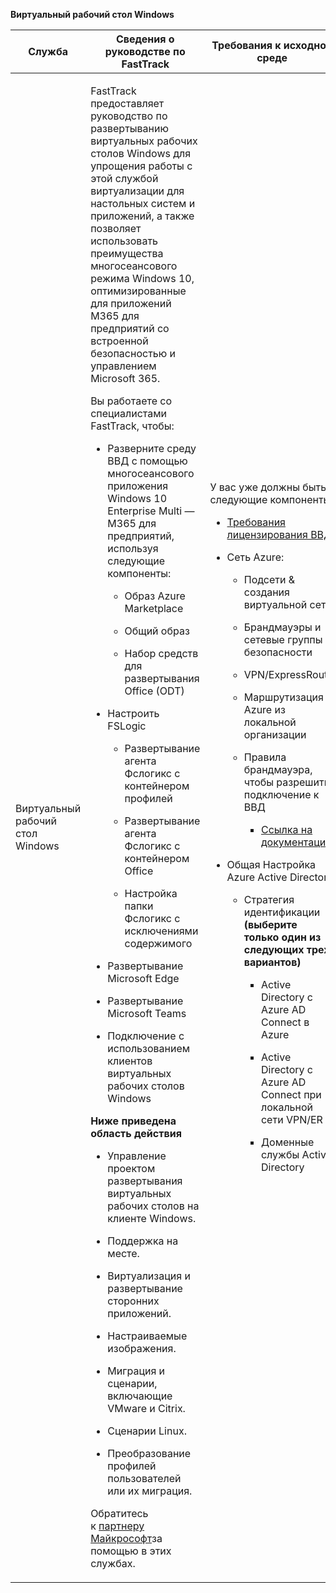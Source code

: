 **Виртуальный рабочий стол Windows**

<table>
<thead>
<tr class="header">
<th><strong>Служба</strong></th>
<th><strong>Сведения о руководстве по FastTrack</strong></th>
<th><strong>Требования к исходной среде</strong></th>
</tr>
</thead>
<tbody>
<tr class="odd">
<td>Виртуальный рабочий стол Windows</td>
<td><p>FastTrack предоставляет руководство по развертыванию виртуальных рабочих столов Windows для упрощения работы с этой службой виртуализации для настольных систем и приложений, а также позволяет использовать преимущества многосеансового режима Windows 10, оптимизированные для приложений M365 для предприятий со встроенной безопасностью и управлением Microsoft 365.</p>
<p>Вы работаете со специалистами FastTrack, чтобы:</p>
<ul>
<li><p>Разверните среду ВВД с помощью многосеансового приложения Windows 10 Enterprise Multi — M365 для предприятий, используя следующие компоненты:</p>
<ul>
<li><p>Образ Azure Marketplace</p></li>
<li><p>Общий образ</p></li>
<li><p>Набор средств для развертывания Office (ODT)</p></li>
</ul></li>
<li><p>Настроить FSLogic</p>
<ul>
<li><p>Развертывание агента Фслогикс с контейнером профилей</p></li>
<li><p>Развертывание агента Фслогикс с контейнером Office</p></li>
<li><p>Настройка папки Фслогикс с исключениями содержимого</p></li>
</ul></li>
<li><p>Развертывание Microsoft Edge</p></li>
<li><p>Развертывание Microsoft Teams</p></li>
<li><p>Подключение с использованием клиентов виртуальных рабочих столов Windows</p></li>
</ul>
<p><strong>Ниже приведена область действия</strong></p>
<ul>
<li><p>Управление проектом развертывания виртуальных рабочих столов на клиенте Windows.</p></li>
<li><p>Поддержка на месте.</p></li>
<li><p>Виртуализация и развертывание сторонних приложений.</p></li>
<li><p>Настраиваемые изображения.</p></li>
<li><p>Миграция и сценарии, включающие VMware и Citrix.</p></li>
<li><p>Сценарии Linux.</p></li>
<li><p>Преобразование профилей пользователей или их миграция.</p></li>
</ul>
<p>Обратитесь к <a href="https://go.microsoft.com/fwlink/?linkid=2080150">партнеру Майкрософт</a>за   помощью в этих службах.</p></td>
<td><p>У вас уже должны быть следующие компоненты:</p>
<ul>
<li><p><a href="https://docs.microsoft.com/en-us/azure/virtual-desktop/overview#requirements">Требования лицензирования ВВД</a></p></li>
<li><p>Сеть Azure:</p>
<ul>
<li><p>Подсети &amp; создания виртуальной сети</p></li>
<li><p>Брандмауэры и сетевые группы безопасности</p></li>
<li><p>VPN/ExpressRoute</p></li>
<li><p>Маршрутизация в Azure из локальной организации</p></li>
<li><p>Правила брандмауэра, чтобы разрешить подключение к ВВД</p>
<ul>
<li><p><a href="https://docs.microsoft.com/en-us/azure/virtual-desktop/overview#supported-remote-desktop-clients">Ссылка на документацию</a></p></li>
</ul></li>
</ul></li>
<li><p>Общая Настройка Azure Active Directory</p>
<ul>
<li><p>Стратегия идентификации <strong>(выберите только один из следующих трех вариантов)</strong></p>
<ul>
<li><p>Active Directory с Azure AD Connect в Azure</p></li>
<li><p>Active Directory с Azure AD Connect при локальной сети VPN/ER</p></li>
<li><p>Доменные службы Active Directory</p></li>
</ul></li>
</ul></li>
</ul></td>
</tr>
</tbody>
</table>
